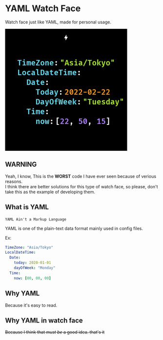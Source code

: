 # YAML Watch Face

Watch face just like YAML, made for personal usage.

![Preview](app/src/main/res/drawable-nodpi/preview_analog.png)

## WARNING

Yeah, I know, This is the **WORST** code I have ever seen because of verious reasons.  
I think there are better solutions for this type of watch face, so please, don't take this as the example of developing them.

## What is YAML

`YAML Ain't a Markup Language`

YAML is one of the plain-text data format mainly used in config files.

Ex:

```yaml
TimeZone: "Asia/Tokyo"
LocalDateTime:
  Date:
    today: 2020-01-01
    dayOfWeek: "Monday"
  Time:
    now: [00, 00, 00]
```

## Why YAML

Because it's easy to read.

## Why YAML in watch face

~~Because I think that _must be_ a good idea. that's it~~